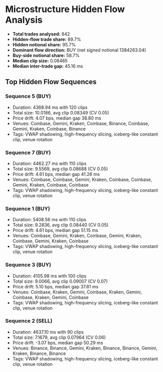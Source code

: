 # Microstructure Hidden Flow Analysis

- **Total trades analysed:** 842
- **Hidden-flow trade share:** 89.7%
- **Hidden notional share:** 95.7%
- **Dominant flow direction:** BUY (net signed notional 1384263.04)
- **Buy-side notional share:** 58.7%
- **Median clip size:** 0.08465
- **Median inter-trade gap:** 45.16 ms

## Top Hidden Flow Sequences
### Sequence 5 (BUY)
- Duration: 4368.94 ms with 120 clips
- Total size: 10.0186, avg clip 0.08349 (CV 0.05)
- Price drift: 4.07 bps, median gap 38.80 ms
- Venues: Coinbase, Gemini, Kraken, Coinbase, Binance, Coinbase, Gemini, Kraken, Coinbase, Binance
- Tags: VWAP shadowing, high-frequency slicing, iceberg-like constant clip, venue rotation

### Sequence 7 (BUY)
- Duration: 4462.27 ms with 110 clips
- Total size: 9.5569, avg clip 0.08688 (CV 0.05)
- Price drift: 4.61 bps, median gap 41.26 ms
- Venues: Coinbase, Coinbase, Gemini, Kraken, Coinbase, Coinbase, Gemini, Kraken, Coinbase, Coinbase
- Tags: VWAP shadowing, high-frequency slicing, iceberg-like constant clip, venue rotation

### Sequence 1 (BUY)
- Duration: 5408.56 ms with 110 clips
- Total size: 9.2836, avg clip 0.08440 (CV 0.05)
- Price drift: 4.61 bps, median gap 51.15 ms
- Venues: Coinbase, Gemini, Kraken, Coinbase, Gemini, Kraken, Coinbase, Gemini, Kraken, Coinbase
- Tags: VWAP shadowing, high-frequency slicing, iceberg-like constant clip, venue rotation

### Sequence 3 (BUY)
- Duration: 4105.98 ms with 100 clips
- Total size: 9.0066, avg clip 0.09007 (CV 0.07)
- Price drift: 5.10 bps, median gap 37.61 ms
- Venues: Coinbase, Kraken, Gemini, Coinbase, Kraken, Gemini, Coinbase, Kraken, Gemini, Coinbase
- Tags: VWAP shadowing, high-frequency slicing, iceberg-like constant clip, venue rotation

### Sequence 2 (SELL)
- Duration: 4637.10 ms with 90 clips
- Total size: 7.1679, avg clip 0.07964 (CV 0.06)
- Price drift: -3.07 bps, median gap 50.29 ms
- Venues: Binance, Binance, Gemini, Kraken, Binance, Binance, Gemini, Kraken, Binance, Binance
- Tags: VWAP shadowing, high-frequency slicing, iceberg-like constant clip, venue rotation
